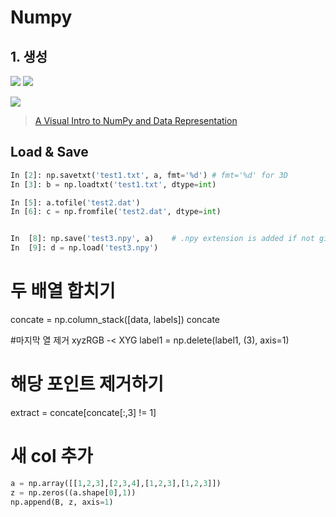 # Numpy 

## 1. 생성 


![](https://i.imgur.com/ffRNLl3.png)
![](https://i.imgur.com/2T4hAsd.png)


![](https://i.imgur.com/eM5CoUd.png)

> [A Visual Intro to NumPy and Data Representation](https://jalammar.github.io/visual-numpy/?fbclid=IwAR2ROHEK__y-0zvZpqGeZc9DzAtsworArtmCPVv750Egw55Jad-czKHwKLA)

## Load & Save

```python
In [2]: np.savetxt('test1.txt', a, fmt='%d') # fmt='%d' for 3D
In [3]: b = np.loadtxt('test1.txt', dtype=int)

In [5]: a.tofile('test2.dat')
In [6]: c = np.fromfile('test2.dat', dtype=int)


In  [8]: np.save('test3.npy', a)    # .npy extension is added if not given
In  [9]: d = np.load('test3.npy')


```


# 두 배열 합치기 
concate = np.column_stack([data, labels])
concate


#마지막 열 제거 xyzRGB -< XYG
label1 = np.delete(label1, (3), axis=1)


# 해당 포인트 제거하기 
extract = concate[concate[:,3] != 1]

# 새 col 추가 

```python 
a = np.array([[1,2,3],[2,3,4],[1,2,3],[1,2,3]])
z = np.zeros((a.shape[0],1))
np.append(B, z, axis=1)

```
